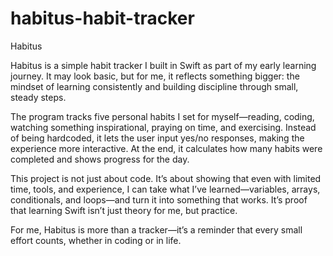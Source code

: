 # habitus-habit-tracker

Habitus

Habitus is a simple habit tracker I built in Swift as part of my early learning journey. It may look basic, but for me, it reflects something bigger: the mindset of learning consistently and building discipline through small, steady steps.

The program tracks five personal habits I set for myself—reading, coding, watching something inspirational, praying on time, and exercising. Instead of being hardcoded, it lets the user input yes/no responses, making the experience more interactive. At the end, it calculates how many habits were completed and shows progress for the day.

This project is not just about code. It’s about showing that even with limited time, tools, and experience, I can take what I’ve learned—variables, arrays, conditionals, and loops—and turn it into something that works. It’s proof that learning Swift isn’t just theory for me, but practice.

For me, Habitus is more than a tracker—it’s a reminder that every small effort counts, whether in coding or in life.
